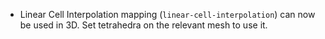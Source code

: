 - Linear Cell Interpolation mapping (`linear-cell-interpolation`) can now be used in 3D. Set tetrahedra on the relevant mesh to use it.